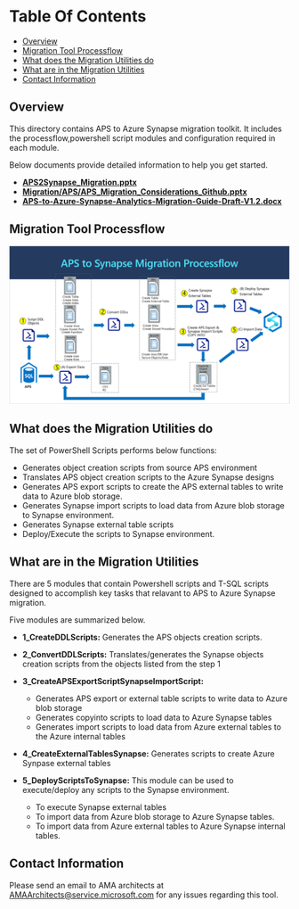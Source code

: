 
# **Table Of Contents**
 - [Overview](#overview) 
 - [Migration Tool Processflow](#migration-tool-processflow)
 - [What does the Migration Utilities do](#what-does-the-migration-utilities-do)
 - [What are in the Migration Utilities](#what-are-in-the-migration-utilities)
  - [Contact Information](#contact-information)

## Overview

This directory contains APS to Azure Synapse migration toolkit. It includes the processflow,powershell script modules and configuration required in each module.

Below documents provide detailed information to help you get started.

- [**APS2Synapse_Migration.pptx**](https://github.com/microsoft/AzureSynapseScriptsAndAccelerators/blob/main/Migration/APS/APS2Synapse_Migration.pptx) 
- [**Migration/APS/APS_Migration_Considerations_Github.pptx**](https://github.com/microsoft/AzureSynapseScriptsAndAccelerators/blob/main/Migration/APS/Migration/APS/APS_Migration_Considerations_Github.pptx) 
- [**APS-to-Azure-Synapse-Analytics-Migration-Guide-Draft-V1.2.docx**](https://github.com/microsoft/AzureSynapseScriptsAndAccelerators/blob/main/Migration/APS/APS-to-Azure-Synapse-Analytics-Migration-Guide-Draft-V1.2.docx) 


## Migration Tool Processflow

![Tool Processflow](Images/ProcessFlow.PNG)

## What does the Migration Utilities do

The set of PowerShell Scripts performs below functions:

- Generates object creation scripts from source APS environment
- Translates APS object creation scripts to the Azure Synapse designs
- Generates APS export scripts to create the APS external tables to write data to Azure blob storage.
- Generates Synapse import scripts to load data from Azure blob storage to Synapse environment.
- Generates Synapse external table scripts
- Deploy/Execute the scripts to Synapse environment.

## What are in the Migration Utilities

There are 5 modules that contain Powershell scripts and T-SQL scripts designed to accomplish key tasks that relavant to APS to Azure Synapse migration.

Five modules are summarized below.

- **1_CreateDDLScripts:** Generates the APS objects creation scripts.
- **2_ConvertDDLScripts:** Translates/generates the Synapse objects creation scripts from the objects listed from the step 1
- **3_CreateAPSExportScriptSynapseImportScript:** 
    - Generates APS export or external table scripts to write data to Azure blob storage
    - Generates copyinto scripts to load data to Azure Synapse tables 
    - Generates import scripts to load data from Azure external tables to the Azure internal tables
- **4_CreateExternalTablesSynapse:** Generates scripts to create Azure Synpase external tables

- **5_DeployScriptsToSynapse:** 
    This module can be used to execute/deploy any scripts to the Synapse environment.
    - To execute Synapse external tables
    - To import data from Azure blob storage to Azure Synapse tables.
    - To import data from Azure external tables to Azure Synapse internal tables.

## Contact Information

Please send an email to AMA architects at <AMAArchitects@service.microsoft.com> for any issues regarding this tool.
